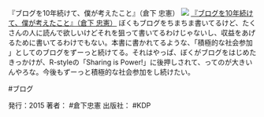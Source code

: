 『ブログを10年続けて、僕が考えたこと』（倉下 忠憲）
[![](https://images-fe.ssl-images-amazon.com/images/I/41qzGeKnNEL._SL160_.jpg)](http://www.amazon.co.jp/exec/obidos/ASIN/B00YI05M1K/choiyaki81-22/ref=nosim)
[『ブログを10年続けて、僕が考えたこと』（倉下 忠憲）](http://www.amazon.co.jp/exec/obidos/ASIN/B00YI05M1K/choiyaki81-22/ref=nosim)
ぼくもブログをちまちま書いてるけど、たくさんの人に読んで欲しいけどそれを狙って書いてるわけじゃないし、収益をあげるために書いてるわけでもない。本書に書かれてるような、「積極的な社会参加 」としてのブログをずーっと続けてる。それはやっぱ、ぼくがブログをはじめたきっかけが、R-styleの「Sharing is Power!」に後押しされて、ってのが大きいんやろな。今後もずーっと積極的な社会参加をし続けたい。

#ブログ 

発行：2015
著者： #倉下忠憲 
出版社： #KDP 